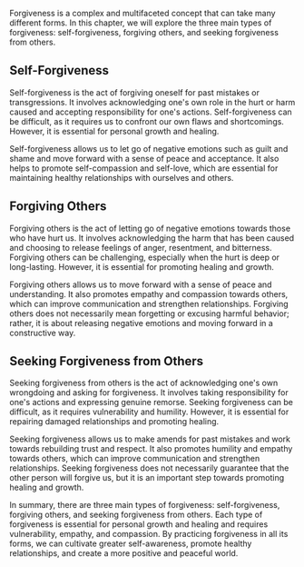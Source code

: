 
Forgiveness is a complex and multifaceted concept that can take many different forms. In this chapter, we will explore the three main types of forgiveness: self-forgiveness, forgiving others, and seeking forgiveness from others.

Self-Forgiveness
----------------

Self-forgiveness is the act of forgiving oneself for past mistakes or transgressions. It involves acknowledging one's own role in the hurt or harm caused and accepting responsibility for one's actions. Self-forgiveness can be difficult, as it requires us to confront our own flaws and shortcomings. However, it is essential for personal growth and healing.

Self-forgiveness allows us to let go of negative emotions such as guilt and shame and move forward with a sense of peace and acceptance. It also helps to promote self-compassion and self-love, which are essential for maintaining healthy relationships with ourselves and others.

Forgiving Others
----------------

Forgiving others is the act of letting go of negative emotions towards those who have hurt us. It involves acknowledging the harm that has been caused and choosing to release feelings of anger, resentment, and bitterness. Forgiving others can be challenging, especially when the hurt is deep or long-lasting. However, it is essential for promoting healing and growth.

Forgiving others allows us to move forward with a sense of peace and understanding. It also promotes empathy and compassion towards others, which can improve communication and strengthen relationships. Forgiving others does not necessarily mean forgetting or excusing harmful behavior; rather, it is about releasing negative emotions and moving forward in a constructive way.

Seeking Forgiveness from Others
-------------------------------

Seeking forgiveness from others is the act of acknowledging one's own wrongdoing and asking for forgiveness. It involves taking responsibility for one's actions and expressing genuine remorse. Seeking forgiveness can be difficult, as it requires vulnerability and humility. However, it is essential for repairing damaged relationships and promoting healing.

Seeking forgiveness allows us to make amends for past mistakes and work towards rebuilding trust and respect. It also promotes humility and empathy towards others, which can improve communication and strengthen relationships. Seeking forgiveness does not necessarily guarantee that the other person will forgive us, but it is an important step towards promoting healing and growth.

In summary, there are three main types of forgiveness: self-forgiveness, forgiving others, and seeking forgiveness from others. Each type of forgiveness is essential for personal growth and healing and requires vulnerability, empathy, and compassion. By practicing forgiveness in all its forms, we can cultivate greater self-awareness, promote healthy relationships, and create a more positive and peaceful world.
